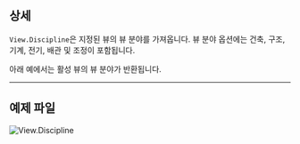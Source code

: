## 상세
`View.Discipline`은 지정된 뷰의 뷰 분야를 가져옵니다. 뷰 분야 옵션에는 건축, 구조, 기계, 전기, 배관 및 조정이 포함됩니다.

아래 예에서는 활성 뷰의 뷰 분야가 반환됩니다.
___
## 예제 파일

![View.Discipline](./Revit.Elements.Views.View.Discipline_img.jpg)
